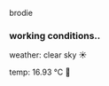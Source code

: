 brodie

<!--weather_start-->
### working conditions..

weather: clear sky ☀️

temp: 16.93 °C 👕

<!--weather_end-->
